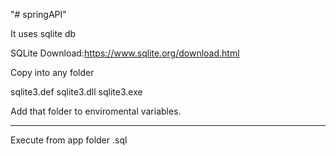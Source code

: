 "# springAPI" 


It uses sqlite db

SQLite
Download:https://www.sqlite.org/download.html

Copy into any folder

sqlite3.def
sqlite3.dll
sqlite3.exe

Add that folder to enviromental variables.


-------------------------------------
Execute from app folder .sql

